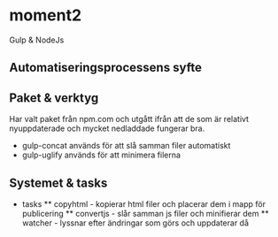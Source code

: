 # moment2
Gulp &amp; NodeJs

## Automatiseringsprocessens syfte

## Paket & verktyg
Har valt paket från npm.com och utgått ifrån att de som är relativt nyuppdaterade och mycket nedladdade fungerar bra.
* gulp-concat används för att slå samman filer automatiskt
* gulp-uglify används för att minimera filerna



## Systemet & tasks
* tasks
**  copyhtml - kopierar html filer och placerar dem i mapp för publicering
**  convertjs - slår samman js filer och minifierar dem
**  watcher - lyssnar efter ändringar som görs och uppdaterar då


